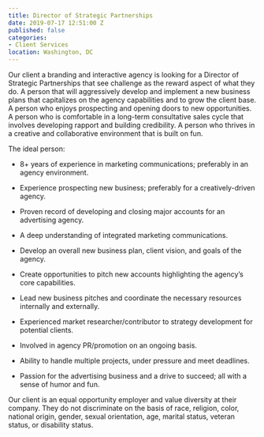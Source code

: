 ```yaml
---
title: Director of Strategic Partnerships
date: 2019-07-17 12:51:00 Z
published: false
categories:
- Client Services
location: Washington, DC
---
```


Our client a branding and interactive agency is looking for a Director of Strategic Partnerships that see challenge as the reward aspect of what they do. A person that will aggressively develop and implement a new business plans that capitalizes on the agency capabilities and to grow the client base. A person who enjoys prospecting and opening doors to new opportunities. A person who is comfortable in a long-term consultative sales cycle that involves developing rapport and building credibility. A person who thrives in a creative and collaborative environment that is built on fun.

The ideal person:

* 8\+ years of experience in marketing communications; preferably in an agency environment.

* Experience prospecting new business; preferably for a creatively-driven agency.

* Proven record of developing and closing major accounts for an advertising agency.

* A deep understanding of integrated marketing communications.

* Develop an overall new business plan, client vision, and goals of the agency.

* Create opportunities to pitch new accounts highlighting the agency’s core capabilities.

* Lead new business pitches and coordinate the necessary resources internally and externally.

* Experienced market researcher/contributor to strategy development for potential clients.

* Involved in agency PR/promotion on an ongoing basis.

* Ability to handle multiple projects, under pressure and meet deadlines.

* Passion for the advertising business and a drive to succeed; all with a sense of humor and fun.

Our client is an equal opportunity employer and value diversity at their company. They do not discriminate on the basis of race, religion, color, national origin, gender, sexual orientation, age, marital status, veteran status, or disability status.